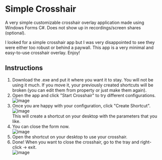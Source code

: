 # Simple Crosshair
A very simple customizable crosshair overlay application made using Windows Forms C#. Does not show up in recordings/screen shares (optional).

I looked for a simple crosshair app but I was very disappointed to see they were either too robust or behind a paywall. This app is a very minimal and easy-to-use crosshair overlay. Enjoy!

## Instructions ##
1) Download the .exe and put it where you want it to stay. You will not be using it much. If you move it, your previously created shortcuts will be broken (you can edit them from property or just make them again).  
2) Open the app and click "Start Crosshair" to try different configurations.  
![image](https://github.com/mesrefoglu/Crosshair/assets/55411325/d9c31f2d-c659-435a-9322-9bdee9836519)  
3) Once you are happy with your configuration, click "Create Shortcut".  
![image](https://github.com/mesrefoglu/Crosshair/assets/55411325/734f7074-7fe2-4b56-9597-f3c7ffd4938e)  
This will create a shortcut on your desktop with the parameters that you like.  
4) You can close the form now.  
![image](https://github.com/mesrefoglu/Crosshair/assets/55411325/73fdd228-d454-4265-ad85-07ce88b96833)  
5) Open the shortcut on your desktop to use your crosshair.  
6) Done! When you want to close the crosshair, go to the tray and right-click -> exit.  
![image](https://github.com/mesrefoglu/Crosshair/assets/55411325/f1627075-b483-4719-8fdc-0083ba2ee9fc)
